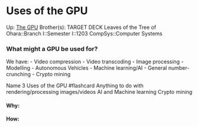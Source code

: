 # Uses of the GPU

Up: [The GPU](the_gpu)
Brother(s):
TARGET DECK
Leaves of the Tree of Ohara::Branch I::Semester I::1203 CompSys::Computer Systems
### What might a GPU be used for?

We have:
	- Video compression
	- Video transcoding
	- Image processing
	- Modelling
	- Autonomous Vehicles
	- Machine learning/AI
	- General number-crunching
	- Crypto mining



Name 3 Uses of the GPU #flashcard 
Anything to do with rendering/processing images/videos
AI and Machine learning
Crypto mining
<!--ID: 1705597926950-->


































#### Why:
#### How:









